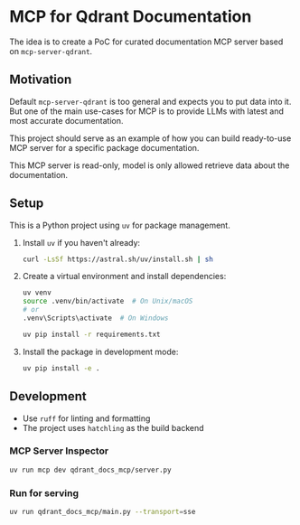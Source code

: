 

# MCP for Qdrant Documentation

The idea is to create a PoC for curated documentation MCP server based on `mcp-server-qdrant`.

## Motivation

Default `mcp-server-qdrant` is too general and expects you to put data into it.
But one of the main use-cases for MCP is to provide LLMs with latest and most accurate documentation.

This project should serve as an example of how you can build ready-to-use MCP server for a specific package documentation.


This MCP server is read-only, model is only allowed retrieve data about the documentation.

## Setup

This is a Python project using `uv` for package management.

1. Install `uv` if you haven't already:
   ```bash
   curl -LsSf https://astral.sh/uv/install.sh | sh
   ```

2. Create a virtual environment and install dependencies:
   ```bash
   uv venv
   source .venv/bin/activate  # On Unix/macOS
   # or
   .venv\Scripts\activate  # On Windows
   
   uv pip install -r requirements.txt
   ```

3. Install the package in development mode:
   ```bash
   uv pip install -e .
   ```

## Development

- Use `ruff` for linting and formatting
- The project uses `hatchling` as the build backend 


### MCP Server Inspector

```bash
uv run mcp dev qdrant_docs_mcp/server.py
```

### Run for serving

```bash
uv run qdrant_docs_mcp/main.py --transport=sse
```
